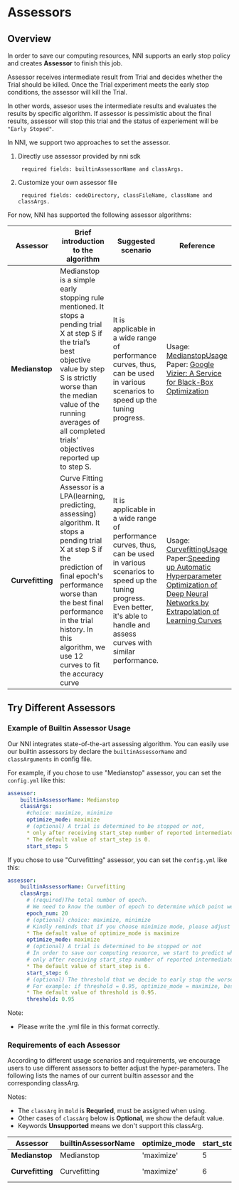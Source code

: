 # Assessors

## Overview

In order to save our computing resources, NNI supports an early stop policy and creates **Assessor** to finish this job.

Assessor receives intermediate result from Trial and decides whether the Trial should be killed. Once the Trial experiment meets the early stop conditions, the assessor will kill the Trial.

In other words, assesor uses the intermediate results and evaluates the results by specific algorithm. If assessor is pessimistic about the final results, assessor will stop this trial and the status of experiement will be `"Early Stoped"`.

In NNI, we support two approaches to set the assessor.

1. Directly use assessor provided by nni sdk

        required fields: builtinAssessorName and classArgs.

2. Customize your own assessor file

        required fields: codeDirectory, classFileName, className and classArgs.

For now, NNI has supported the following assessor algorithms:

|Assessor|Brief introduction to the algorithm|Suggested scenario|Reference|
|---|---|---|---|
|**Medianstop**|Medianstop is a simple early stopping rule mentioned. It stops a pending trial X at step S if the trial’s best objective value by step S is strictly worse than the median value of the running averages of all completed trials’ objectives reported up to step S.|It is applicable in a wide range of performance curves, thus, can be used in various scenarios to speed up the tuning progress.|Usage: [MedianstopUsage][1] Paper: [Google Vizier: A Service for Black-Box Optimization][2]|
|**Curvefitting**|Curve Fitting Assessor is a LPA(learning, predicting, assessing) algorithm. It stops a pending trial X at step S if the prediction of final epoch's performance worse than the best final performance in the trial history. In this algorithm, we use 12 curves to fit the accuracy curve|It is applicable in a wide range of performance curves, thus, can be used in various scenarios to speed up the tuning progress. Even better, it's able to handle and assess curves with similar performance.|Usage: [CurvefittingUsage][3] Paper:[Speeding up Automatic Hyperparameter Optimization of Deep Neural Networks by Extrapolation of Learning Curves][4]|

## Try Different Assessors

### Example of Builtin Assessor Usage

Our NNI integrates state-of-the-art assessing algorithm. You can easily use our builtin assessors by declare the `builtinAssessorName` and `classArguments` in config file.

For example, if you chose to use "Medianstop" assessor, you can set the `config.yml` like this:

```yaml
assessor:
    builtinAssessorName: Medianstop
    classArgs:
      #choice: maximize, minimize
      optimize_mode: maximize
      # (optional) A trial is determined to be stopped or not, 
      * only after receiving start_step number of reported intermediate results.
      * The default value of start_step is 0.
      start_step: 5
```

If you chose to use "Curvefitting" assessor, you can set the `config.yml` like this:

```yaml
assessor:
    builtinAssessorName: Curvefitting
    classArgs:
      # (required)The total number of epoch.
      # We need to know the number of epoch to determine which point we need to predict.
      epoch_num: 20
      # (optional) choice: maximize, minimize
      # Kindly reminds that if you choose minimize mode, please adjust the value of threshold >= 1.0 (e.g threshold=1.1)
      * The default value of optimize_mode is maximize
      optimize_mode: maximize
      # (optional) A trial is determined to be stopped or not
      # In order to save our computing resource, we start to predict when we have more than start_step(default=6) accuracy points.
      # only after receiving start_step number of reported intermediate results.
      * The default value of start_step is 6.
      start_step: 6
      # (optional) The threshold that we decide to early stop the worse performance curve.
      # For example: if threshold = 0.95, optimize_mode = maximize, best performance in the history is 0.9, then we will stop the trial which predict value is lower than 0.95 * 0.9 = 0.855.
      * The default value of threshold is 0.95.
      threshold: 0.95
```

Note:

* Please write the .yml file in this format correctly.

### Requirements of each Assessor

According to different usage scenarios and requirements, we encourage users to use different assessors to better adjust the hyper-parameters. The following lists the names of our current builtin assessor and the corresponding classArg.

Notes:

* The `classArg` in `Bold` is **Requried**, must be assigned when using.
* Other cases of `classArg` below is **Optional**, we show the default value.
* Keywords **Unsupported** means we don't support this classArg.

|Assessor|builtinAssessorName|optimize_mode|start_step|Unique classArg|
|---|---|---|---|---|
|**Medianstop**|Medianstop|'maximize'|5||
|**Curvefitting**|Curvefitting|'maximize'|6|['**epoch_num**']:int, ['threshold']:float|

[1]: https://github.com/Microsoft/nni/blob/5b5861e9073ad591e0b761af940c52d930c5007a/docs/HowToChooseTuner.md
[2]: https://static.googleusercontent.com/media/research.google.com/en//pubs/archive/46180.pdf
[3]: https://github.com/Microsoft/nni/blob/5b5861e9073ad591e0b761af940c52d930c5007a/docs/HowToChooseTuner.md
[4]: http://aad.informatik.uni-freiburg.de/papers/15-IJCAI-Extrapolation_of_Learning_Curves.pdf